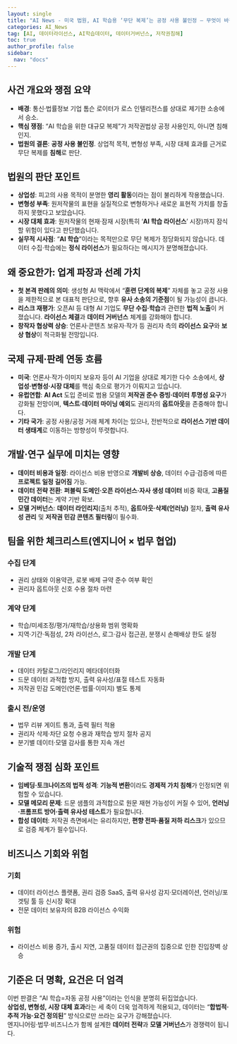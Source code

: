 ```yaml
---
layout: single
title: "AI News - 미국 법원, AI 학습용 ‘무단 복제’는 공정 사용 불인정 — 무엇이 바뀌나?"
categories: AI_News
tag: [AI, 데이터라이선스, AI학습데이터, 데이터거버넌스, 저작권침해]
toc: true
author_profile: false
sidebar:
  nav: "docs"
---
```


## 사건 개요와 쟁점 요약
- <b>배경</b>: 통신·법률정보 기업 톰슨 로이터가 로스 인텔리전스를 상대로 제기한 소송에서 승소.
- <b>핵심 쟁점</b>: “AI 학습을 위한 대규모 복제”가 저작권법상 공정 사용인지, 아니면 침해인지.
- <b>법원의 결론</b>: <b>공정 사용 불인정</b>. 상업적 목적, 변형성 부족, 시장 대체 효과를 근거로 무단 복제를 <b>침해</b>로 판단.

## 법원의 판단 포인트
- <b>상업성</b>: 피고의 사용 목적이 분명한 <b>영리 활동</b>이라는 점이 불리하게 작용했습니다.
- <b>변형성 부족</b>: 원저작물의 표현을 실질적으로 변형하거나 새로운 표현적 가치를 창출하지 못했다고 보았습니다.
- <b>시장 대체 효과</b>: 원저작물의 현재·잠재 시장(특히 ‘<b>AI 학습 라이선스</b>’ 시장)까지 잠식할 위험이 있다고 판단했습니다.
- <b>실무적 시사점</b>: “<b>AI 학습</b>”이라는 목적만으로 무단 복제가 정당화되지 않습니다. 데이터 수집·학습에는 <b>정식 라이선스</b>가 필요하다는 메시지가 분명해졌습니다.

## 왜 중요한가: 업계 파장과 선례 가치
- <b>첫 본격 판례의 의미</b>: 생성형 AI 맥락에서 “<b>훈련 단계의 복제</b>” 자체를 놓고 공정 사용을 제한적으로 본 대표적 판단으로, 향후 <b>유사 소송의 기준점</b>이 될 가능성이 큽니다.
- <b>리스크 재평가</b>: 오픈AI 등 대형 AI 기업도 <b>무단 수집·학습</b>과 관련한 <b>법적 노출</b>이 커졌습니다. <b>라이선스 체결</b>과 <b>데이터 거버넌스</b> 체계를 강화해야 합니다.
- <b>창작자 협상력 상승</b>: 언론사·콘텐츠 보유자·작가 등 권리자 측의 <b>라이선스 요구</b>와 <b>보상 협상</b>이 적극화될 전망입니다.

## 국제 규제·판례 연동 흐름
- <b>미국</b>: 언론사·작가·이미지 보유자 등이 AI 기업을 상대로 제기한 다수 소송에서, <b>상업성·변형성·시장 대체</b>를 핵심 축으로 평가가 이뤄지고 있습니다.
- <b>유럽연합</b>: <b>AI Act</b> 도입 준비로 범용 모델의 <b>저작권 준수 증빙·데이터 투명성 요구</b>가 강화될 전망이며, <b>텍스트·데이터 마이닝 예외</b>도 권리자의 <b>옵트아웃</b>을 존중해야 합니다.
- <b>기타 국가</b>: 공정 사용/공정 거래 체계 차이는 있으나, 전반적으로 <b>라이선스 기반 데이터 생태계</b>로 이동하는 방향성이 뚜렷합니다.

## 개발·연구 실무에 미치는 영향
- <b>데이터 비용과 일정</b>: 라이선스 비용 반영으로 <b>개발비 상승</b>, 데이터 수급·검증에 따른 <b>프로젝트 일정 길어짐</b> 가능.
- <b>데이터 전략 전환</b>: <b>퍼블릭 도메인·오픈 라이선스·자사 생성 데이터</b> 비중 확대, <b>고품질 민간 데이터</b>는 계약 기반 확보.
- <b>모델 거버넌스</b>: <b>데이터 라인리지</b>(출처 추적), <b>옵트아웃·삭제(언러닝)</b> 절차, <b>출력 유사성 관리</b> 및 <b>저작권 민감 콘텐츠 필터링</b>이 필수화.

## 팀을 위한 체크리스트(엔지니어 × 법무 협업)
### 수집 단계
- 권리 상태와 이용약관, 로봇 배제 규약 준수 여부 확인
- 권리자 옵트아웃 신호 수용 절차 마련

### 계약 단계
- 학습/미세조정/평가/재학습/상용화 범위 명확화
- 지역·기간·독점성, 2차 라이선스, 로그·감사 접근권, 분쟁시 손해배상 한도 설정

### 개발 단계
- 데이터 카탈로그/라인리지 메타데이터화
- 드문 데이터 과적합 방지, 출력 유사성/표절 테스트 자동화
- 저작권 민감 도메인(언론·법률·이미지) 별도 통제

### 출시 전/운영
- 법무 리뷰 게이트 통과, 출력 필터 적용
- 권리자 삭제·차단 요청 수용과 재학습 방지 절차 공지
- 분기별 데이터·모델 감사를 통한 지속 개선

## 기술적 쟁점 심화 포인트
- <b>임베딩·토크나이즈의 법적 성격</b>: <b>기능적 변환</b>이라도 <b>경제적 가치 침해</b>가 인정되면 위험할 수 있습니다.
- <b>모델 메모리 문제</b>: 드문 샘플의 과적합으로 원문 재현 가능성이 커질 수 있어, <b>언러닝·프롬프트 방어·출력 유사성 테스트</b>가 필요합니다.
- <b>합성 데이터</b>: 저작권 측면에서는 유리하지만, <b>편향 전파·품질 저하 리스크</b>가 있으므로 검증 체계가 필수입니다.

## 비즈니스 기회와 위험
### 기회
- 데이터 라이선스 플랫폼, 권리 검증 SaaS, 출력 유사성 감지·모더레이션, 언러닝/포겟팅 툴 등 신시장 확대
- 전문 데이터 보유자의 B2B 라이선스 수익화

### 위험
- 라이선스 비용 증가, 출시 지연, 고품질 데이터 접근권의 집중으로 인한 진입장벽 상승

## 기준은 더 명확, 요건은 더 엄격
이번 판결은 “AI 학습=자동 공정 사용”이라는 인식을 분명히 뒤집었습니다. <br>
<b>상업성, 변형성, 시장 대체 효과</b>라는 세 축이 더욱 엄격하게 적용되고, 데이터는 “<b>합법적·추적 가능·요건 정의된</b>” 방식으로만 쓰라는 요구가 강해졌습니다. <br>
엔지니어링·법무·비즈니스가 함께 설계한 <b>데이터 전략</b>과 <b>모델 거버넌스</b>가 경쟁력이 됩니다.
